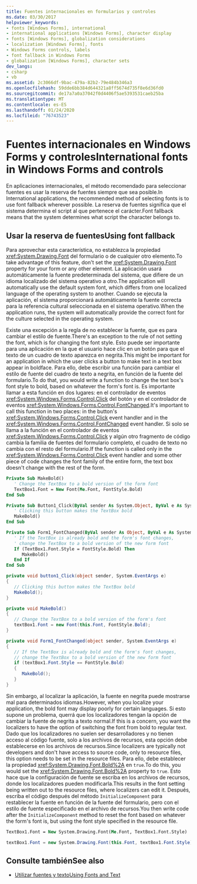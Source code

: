 ```yaml
---
title: Fuentes internacionales en formularios y controles
ms.date: 03/30/2017
helpviewer_keywords:
- fonts [Windows Forms], international
- international applications [Windows Forms], character display
- fonts [Windows Forms], globalization considerations
- localization [Windows Forms], fonts
- Windows Forms controls, labels
- font fallback in Windows Forms
- globalization [Windows Forms], character sets
dev_langs:
- csharp
- vb
ms.assetid: 2c3066df-9bac-479a-82b2-79e484b346a3
ms.openlocfilehash: 59dde6bb384d644321a8ff5674d735f8e6d36fd0
ms.sourcegitcommit: de17a7a0a37042f0d4406f5ae5393531caeb25ba
ms.translationtype: MT
ms.contentlocale: es-ES
ms.lasthandoff: 01/24/2020
ms.locfileid: "76743523"
---
```

# <a name="international-fonts-in-windows-forms-and-controls"></a><span data-ttu-id="cc6ae-102">Fuentes internacionales en Windows Forms y controles</span><span class="sxs-lookup"><span data-stu-id="cc6ae-102">International fonts in Windows Forms and controls</span></span>

<span data-ttu-id="cc6ae-103">En aplicaciones internacionales, el método recomendado para seleccionar fuentes es usar la reserva de fuentes siempre que sea posible.</span><span class="sxs-lookup"><span data-stu-id="cc6ae-103">In International applications, the recommended method of selecting fonts is to use font fallback wherever possible.</span></span> <span data-ttu-id="cc6ae-104">La reserva de fuentes significa que el sistema determina el script al que pertenece el carácter.</span><span class="sxs-lookup"><span data-stu-id="cc6ae-104">Font fallback means that the system determines what script the character belongs to.</span></span>

## <a name="using-font-fallback"></a><span data-ttu-id="cc6ae-105">Usar la reserva de fuentes</span><span class="sxs-lookup"><span data-stu-id="cc6ae-105">Using font fallback</span></span>

<span data-ttu-id="cc6ae-106">Para aprovechar esta característica, no establezca la propiedad <xref:System.Drawing.Font> del formulario o de cualquier otro elemento.</span><span class="sxs-lookup"><span data-stu-id="cc6ae-106">To take advantage of this feature, don't set the <xref:System.Drawing.Font> property for your form or any other element.</span></span> <span data-ttu-id="cc6ae-107">La aplicación usará automáticamente la fuente predeterminada del sistema, que difiere de un idioma localizado del sistema operativo a otro.</span><span class="sxs-lookup"><span data-stu-id="cc6ae-107">The application will automatically use the default system font, which differs from one localized language of the operating system to another.</span></span> <span data-ttu-id="cc6ae-108">Cuando se ejecuta la aplicación, el sistema proporcionará automáticamente la fuente correcta para la referencia cultural seleccionada en el sistema operativo.</span><span class="sxs-lookup"><span data-stu-id="cc6ae-108">When the application runs, the system will automatically provide the correct font for the culture selected in the operating system.</span></span>

<span data-ttu-id="cc6ae-109">Existe una excepción a la regla de no establecer la fuente, que es para cambiar el estilo de fuente.</span><span class="sxs-lookup"><span data-stu-id="cc6ae-109">There's an exception to the rule of not setting the font, which is for changing the font style.</span></span> <span data-ttu-id="cc6ae-110">Esto puede ser importante para una aplicación en la que el usuario hace clic en un botón para que el texto de un cuadro de texto aparezca en negrita.</span><span class="sxs-lookup"><span data-stu-id="cc6ae-110">This might be important for an application in which the user clicks a button to make text in a text box appear in boldface.</span></span> <span data-ttu-id="cc6ae-111">Para ello, debe escribir una función para cambiar el estilo de fuente del cuadro de texto a negrita, en función de la fuente del formulario.</span><span class="sxs-lookup"><span data-stu-id="cc6ae-111">To do that, you would write a function to change the text box's font style to bold, based on whatever the form's font is.</span></span> <span data-ttu-id="cc6ae-112">Es importante llamar a esta función en dos lugares: en el controlador de eventos <xref:System.Windows.Forms.Control.Click> del botón y en el controlador de eventos <xref:System.Windows.Forms.Control.FontChanged>.</span><span class="sxs-lookup"><span data-stu-id="cc6ae-112">It's important to call this function in two places: in the button's <xref:System.Windows.Forms.Control.Click> event handler and in the <xref:System.Windows.Forms.Control.FontChanged> event handler.</span></span> <span data-ttu-id="cc6ae-113">Si solo se llama a la función en el controlador de eventos <xref:System.Windows.Forms.Control.Click> y algún otro fragmento de código cambia la familia de fuentes del formulario completo, el cuadro de texto no cambia con el resto del formulario.</span><span class="sxs-lookup"><span data-stu-id="cc6ae-113">If the function is called only in the <xref:System.Windows.Forms.Control.Click> event handler and some other piece of code changes the font family of the entire form, the text box doesn't change with the rest of the form.</span></span>

```vb
Private Sub MakeBold()
   ' Change the TextBox to a bold version of the form font
   TextBox1.Font = New Font(Me.Font, FontStyle.Bold)
End Sub

Private Sub Button1_Click(ByVal sender As System.Object, ByVal e As System.EventArgs) Handles Button1.Click
   ' Clicking this button makes the TextBox bold
   MakeBold()
End Sub

Private Sub Form1_FontChanged(ByVal sender As Object, ByVal e As System.EventArgs) Handles MyBase.FontChanged
   ' If the TextBox is already bold and the form's font changes,
   ' change the TextBox to a bold version of the new form font
   If (TextBox1.Font.Style = FontStyle.Bold) Then
      MakeBold()
   End If
End Sub
```

```csharp
private void button1_Click(object sender, System.EventArgs e)
{
   // Clicking this button makes the TextBox bold
   MakeBold();
}

private void MakeBold()
{
   // Change the TextBox to a bold version of the form's font
   textBox1.Font = new Font(this.Font, FontStyle.Bold);
}

private void Form1_FontChanged(object sender, System.EventArgs e)
{
   // If the TextBox is already bold and the form's font changes,
   // change the TextBox to a bold version of the new form font
   if (textBox1.Font.Style == FontStyle.Bold)
   {
      MakeBold();
   }
}
```

<span data-ttu-id="cc6ae-114">Sin embargo, al localizar la aplicación, la fuente en negrita puede mostrarse mal para determinados idiomas.</span><span class="sxs-lookup"><span data-stu-id="cc6ae-114">However, when you localize your application, the bold font may display poorly for certain languages.</span></span> <span data-ttu-id="cc6ae-115">Si esto supone un problema, querrá que los localizadores tengan la opción de cambiar la fuente de negrita a texto normal.</span><span class="sxs-lookup"><span data-stu-id="cc6ae-115">If this is a concern, you want the localizers to have the option of switching the font from bold to regular text.</span></span> <span data-ttu-id="cc6ae-116">Dado que los localizadores no suelen ser desarrolladores y no tienen acceso al código fuente, solo a los archivos de recursos, esta opción debe establecerse en los archivos de recursos.</span><span class="sxs-lookup"><span data-stu-id="cc6ae-116">Since localizers are typically not developers and don't have access to source code, only to resource files, this option needs to be set in the resource files.</span></span> <span data-ttu-id="cc6ae-117">Para ello, debe establecer la propiedad <xref:System.Drawing.Font.Bold%2A> en `true`.</span><span class="sxs-lookup"><span data-stu-id="cc6ae-117">To do this, you would set the <xref:System.Drawing.Font.Bold%2A> property to `true`.</span></span> <span data-ttu-id="cc6ae-118">Esto hace que la configuración de fuente se escriba en los archivos de recursos, donde los localizadores pueden modificarla.</span><span class="sxs-lookup"><span data-stu-id="cc6ae-118">This results in the font setting being written out to the resource files, where localizers can edit it.</span></span> <span data-ttu-id="cc6ae-119">Después, escriba el código después del método `InitializeComponent` para restablecer la fuente en función de la fuente del formulario, pero con el estilo de fuente especificado en el archivo de recursos.</span><span class="sxs-lookup"><span data-stu-id="cc6ae-119">You then write code after the `InitializeComponent` method to reset the font based on whatever the form's font is, but using the font style specified in the resource file.</span></span>

```vb
TextBox1.Font = New System.Drawing.Font(Me.Font, TextBox1.Font.Style)
```

```csharp
textBox1.Font = new System.Drawing.Font(this.Font, textBox1.Font.Style);
```
  
## <a name="see-also"></a><span data-ttu-id="cc6ae-120">Consulte también</span><span class="sxs-lookup"><span data-stu-id="cc6ae-120">See also</span></span>

- [<span data-ttu-id="cc6ae-121">Utilizar fuentes y texto</span><span class="sxs-lookup"><span data-stu-id="cc6ae-121">Using Fonts and Text</span></span>](using-fonts-and-text.md)
